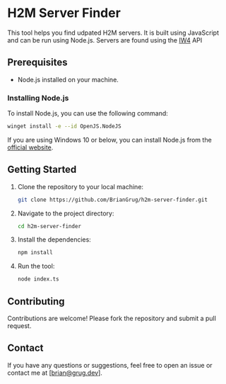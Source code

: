 # H2M Server Finder

This tool helps you find udpated H2M servers. It is built using JavaScript and can be run using Node.js. Servers are found using the [IW4](https://master.iw4.zip/servers) API
## Prerequisites

- Node.js installed on your machine.

### Installing Node.js

To install Node.js, you can use the following command:

```sh
winget install -e --id OpenJS.NodeJS
```

If you are using Windows 10 or below, you can install Node.js from the [official website](https://nodejs.org/en/download/package-manager).

## Getting Started

1. Clone the repository to your local machine:

    ```sh
    git clone https://github.com/BrianGrug/h2m-server-finder.git
    ```

2. Navigate to the project directory:

    ```sh
    cd h2m-server-finder
    ```

3. Install the dependencies:

    ```sh
    npm install
    ```

4. Run the tool:

    ```sh
    node index.ts
    ```
## Contributing

Contributions are welcome! Please fork the repository and submit a pull request.

## Contact

If you have any questions or suggestions, feel free to open an issue or contact me at [brian@grug.dev].

```
